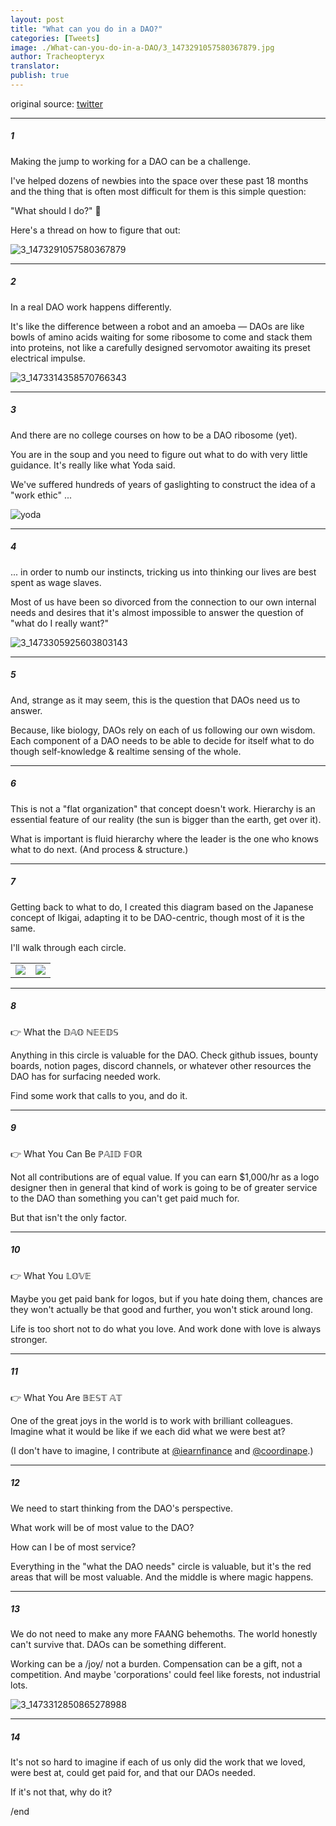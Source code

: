 ```yaml
---
layout: post
title: "What can you do in a DAO?"
categories: [Tweets]
image: ./What-can-you-do-in-a-DAO/3_1473291057580367879.jpg
author: Tracheopteryx
translator:
publish: true
---
```


original source: [twitter](https://twitter.com/tracheopteryx/status/1473314953713045507)

---

##### 1

Making the jump to working for a DAO can be a challenge.

I've helped dozens of newbies into the space over these past 18 months and the thing that is often most difficult for them is this simple question:

"What should I do?" 🤔

Here's a thread on how to figure that out:

![3_1473291057580367879](3_1473291057580367879.jpg)

---

##### 2

In a real DAO work happens differently.

It's like the difference between a robot and an amoeba — DAOs are like bowls of amino acids waiting for some ribosome to come and stack them into proteins, not like a carefully designed servomotor awaiting its preset electrical impulse.

![3_1473314358570766343](3_1473314358570766343.jpg)

---

##### 3

And there are no college courses on how to be a DAO ribosome (yet).

You are in the soup and you need to figure out what to do with very little guidance. It's really like what Yoda said.

We've suffered hundreds of years of gaslighting to construct the idea of a "work ethic" ... <br>

![yoda](yoda.gif)

---

##### 4

... in order to numb our instincts, tricking us into thinking our lives are best spent as wage slaves.

Most of us have been so divorced from the connection to our own internal needs and desires that it's almost impossible to answer the question of "what do I really want?"

![3_1473305925603803143](3_1473305925603803143.jpg)

---

##### 5

And, strange as it may seem, this is the question that DAOs need us to answer.

Because, like biology, DAOs rely on each of us following our own wisdom. Each component of a DAO needs to be able to decide for itself what to do though self-knowledge & realtime sensing of the whole.

---

##### 6

This is not a "flat organization" that concept doesn't work. Hierarchy is an essential feature of our reality (the sun is bigger than the earth, get over it).

What is important is fluid hierarchy where the leader is the one who knows what to do next. (And process & structure.)

---

##### 7

Getting back to what to do, I created this diagram based on the Japanese concept of Ikigai, adapting it to be DAO-centric, though most of it is the same.

I'll walk through each circle.

<table><tr>
<td> <img src="3_1473304133268643850.jpg"/> </td>
<td> <img src="3_1473304319655043081.jpg"/> </td>
</tr></table>

---

##### 8

👉 What the 𝔻𝔸𝕆 ℕ𝔼𝔼𝔻𝕊

Anything in this circle is valuable for the DAO. Check github issues, bounty boards, notion pages, discord channels, or whatever other resources the DAO has for surfacing needed work.

Find some work that calls to you, and do it.

---

##### 9

👉 What You Can Be ℙ𝔸𝕀𝔻 𝔽𝕆ℝ

Not all contributions are of equal value. If you can earn $1,000/hr as a logo designer then in general that kind of work is going to be of greater service to the DAO than something you can't get paid much for.

But that isn't the only factor.

---

##### 10

👉 What You 𝕃𝕆𝕍𝔼

Maybe you get paid bank for logos, but if you hate doing them, chances are they won't actually be that good and further, you won't stick around long.

Life is too short not to do what you love. And work done with love is always stronger.

---

##### 11

👉 What You Are 𝔹𝔼𝕊𝕋 𝔸𝕋

One of the great joys in the world is to work with brilliant colleagues. Imagine what it would be like if we each did what we were best at?

(I don't have to imagine, I contribute at [@iearnfinance](https://twitter.com/iearnfinance) and [@coordinape](https://twitter.com/coordinape).)

---

##### 12

We need to start thinking from the DAO's perspective.

What work will be of most value to the DAO?

How can I be of most service?

Everything in the "what the DAO needs" circle is valuable, but it's the red areas that will be most valuable. And the middle is where magic happens.

---

##### 13

We do not need to make any more FAANG behemoths. The world honestly can't survive that. DAOs can be something different.

Working can be a /joy/ not a burden. Compensation can be a gift, not a competition. And maybe 'corporations' could feel like forests, not industrial lots.

![3_1473312850865278988](3_1473312850865278988.jpg)

---

##### 14

It's not so hard to imagine if each of us only did the work that we loved, were best at, could get paid for, and that our DAOs needed.

If it's not that, why do it?

/end
